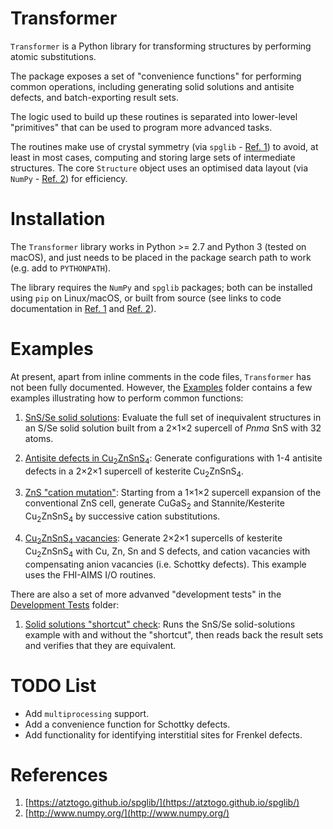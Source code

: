 Transformer
===========

`Transformer` is a Python library for transforming structures by performing atomic substitutions.

The package exposes a set of "convenience functions" for performing common operations, including generating solid solutions and antisite defects, and batch-exporting result sets.

The logic used to build up these routines is separated into lower-level "primitives" that can be used to program more advanced tasks.

The routines make use of crystal symmetry (via `spglib` - [Ref. 1](#Ref1)) to avoid, at least in most cases, computing and storing large sets of intermediate structures.
The core `Structure` object uses an optimised data layout (via `NumPy` - [Ref. 2](#Ref2)) for efficiency.

Installation
============

The `Transformer` library works in Python >= 2.7 and Python 3 (tested on macOS), and just needs to be placed in the package search path to work (e.g. add to `PYTHONPATH`).

The library requires the `NumPy` and `spglib` packages; both can be installed using `pip` on Linux/macOS, or built from source (see links to code documentation in [Ref. 1](#Ref1) and [Ref. 2](#Ref2)).

Examples
========

At present, apart from inline comments in the code files, `Transformer` has not been fully documented.
However, the [Examples](./Examples) folder contains a few examples illustrating how to perform common functions:

1. [SnS/Se solid solutions](./Examples/Example_SnS-Se-SolidSolution.py): Evaluate the full set of inequivalent structures in an S/Se solid solution built from a 2&times;1&times;2 supercell of *Pnma* SnS with 32 atoms.

2. [Antisite defects in Cu<sub>2</sub>ZnSnS<sub>4</sub>](./Examples/Example_CZTS-AntisiteDefects.py): Generate configurations with 1-4 antisite defects in a 2&times;2&times;1 supercell of kesterite Cu<sub>2</sub>ZnSnS<sub>4</sub>.

3. [ZnS "cation mutation"](./Examples/Example_ZnS-CationMutation.py): Starting from a 1&times;1&times;2 supercell expansion of the conventional ZnS cell, generate CuGaS<sub>2</sub> and Stannite/Kesterite Cu<sub>2</sub>ZnSnS<sub>4</sub> by successive cation substitutions.

4. [Cu<sub>2</sub>ZnSnS<sub>4</sub> vacancies](./Examples/Example_CZTS-Vacancies-AIMS.py): Generate 2&times;2&times;1 supercells of kesterite Cu<sub>2</sub>ZnSnS<sub>4</sub> with Cu, Zn, Sn and S defects, and cation vacancies with compensating anion vacancies (i.e. Schottky defects).
   This example uses the FHI-AIMS I/O routines.

There are also a set of more advanved "development tests" in the [Development Tests](./DevelopmentTests) folder:

1. [Solid solutions "shortcut" check](./DevelopmentTests/DevelopmentTest_SolidSolution-ShortcutCheck.py): Runs the SnS/Se solid-solutions example with and without the "shortcut", then reads back the result sets and verifies that they are equivalent.

TODO List
=========

* Add `multiprocessing` support.
* Add a convenience function for Schottky defects.
* Add functionality for identifying interstitial sites for Frenkel defects.

References
==========

1. <a name="Ref1"></a>[https://atztogo.github.io/spglib/](https://atztogo.github.io/spglib/)
2. <a name="Ref2"></a>[http://www.numpy.org/](http://www.numpy.org/)
